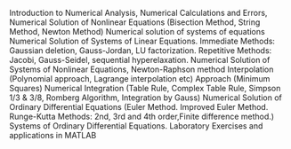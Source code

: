 Introduction to Numerical Analysis,
Numerical Calculations and Errors,
Numerical Solution of Nonlinear Equations (Bisection Method, String Method, Newton Method)
Numerical solution of systems of equations
Numerical Solution of Systems of Linear Equations. Immediate Methods: Gaussian deletion,
Gauss-Jordan, LU factorization.
Repetitive Methods: Jacobi, Gauss-Seidel, sequential hyperelaxation.
Numerical Solution of Systems of Nonlinear Equations, Newton-Raphson method
Interpolation (Polynomial approach, Lagrange interpolation etc)
Approach (Minimum Squares)
Numerical Integration (Table Rule, Complex Table Rule, Simpson 1/3 & 3/8, Romberg Algorithm,
Integration by Gauss)
Numerical Solution of Ordinary Differential Equations (Euler Method. Improved Euler Method.
Runge-Kutta Methods: 2nd, 3rd and 4th order,Finite difference method.)
Systems of Ordinary Differential Equations.
Laboratory Exercises and applications in MATLAB
